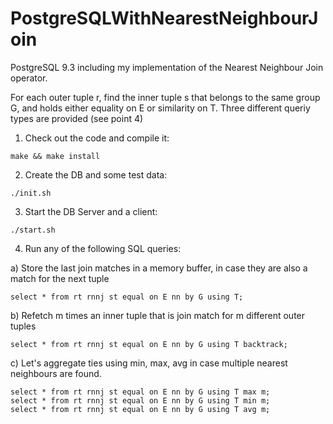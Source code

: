 # PostgreSQLWithNearestNeighbourJoin
PostgreSQL 9.3 including my implementation of the Nearest Neighbour Join operator.

For each outer tuple r, find the inner tuple s that belongs to the same group G, and holds either equality on E or similarity on T. Three different queriy types are provided (see point 4)


1) Check out the code and compile it:
```
make && make install
```

2) Create the DB and some test data:
```
./init.sh
```


3) Start the DB Server and a client:
```
./start.sh
```


4) Run any of the following SQL queries:

a) Store the last join matches in a memory buffer, in case they are also a match for the next tuple
```
select * from rt rnnj st equal on E nn by G using T;
```

b) Refetch m times an inner tuple that is join match for m different outer tuples
```
select * from rt rnnj st equal on E nn by G using T backtrack;
```

c) Let's aggregate ties using min, max, avg in case multiple nearest neighbours are found.
```
select * from rt rnnj st equal on E nn by G using T max m;
select * from rt rnnj st equal on E nn by G using T min m;
select * from rt rnnj st equal on E nn by G using T avg m;
```
